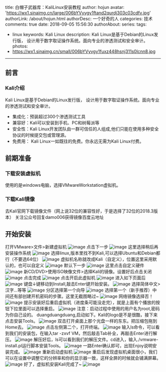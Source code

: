 title: 白帽子武器库：KaliLinux安装教程
author: hojun
avatar: 'https://wx1.sinaimg.cn/large/006bYVyvgy1ftand2qurdj303c03cdfv.jpg'
authorLink: /about/hojun.html
authorDesc: 一个好奇的人
categories: 技术
comments: true
date: 2018-09-05 15:56:30
authorAbout:
series:
tags:
 - linux
keywords: Kali Linux
description: Kali Linux是基于Debian的Linux发行版， 设计用于数字取证操作系统。面向专业的渗透测试和安全审计。
photos:
 - https://wx1.sinaimg.cn/small/006bYVyvgy1fuxz448hsnj311s0lcnn8.jpg
---
## 前言
### Kali介绍
Kali Linux是基于Debian的Linux发行版， 设计用于数字取证操作系统。面向专业的渗透测试和安全审计。
 - 集成化：预装超过300个渗透测试工具
 - 兼容好：Kali可以安装到手机、PC和树莓派等
 - 安全性：Kali Linux开发团队由一群可信任的人组成,他们只能在使用多种安全协议的时候提交包或管理源。
 - 免费用： Kali Linux一如既往的免费。你永远无需为Kali Linux付费。

## 前期准备
### 下载安装虚拟机
使用的是windows电脑，选择VMwareWorkstation虚拟机。
### 下载Kali镜像
去Kali官网下载镜像文件（网上说32位的兼容性好，于是选择了32位的2018.3版本）
关注公众号回复damo006获得镜像百度云地址
## 开始安装
打开VMware>文件>新建虚拟机
![image](https://wx3.sinaimg.cn/large/006bYVyvgy1fuxvwq4yh6j30cm08jmxr.jpg)
点击下一步
![image](https://wx2.sinaimg.cn/large/006bYVyvgy1fuxvxmenkxj30dz0by0ti.jpg)
这里选择稍后再安装操作系统
![image](https://ws1.sinaimg.cn/large/006bYVyvgy1fuxw20ns8aj30dz0bymxk.jpg)
选择linux,版本里找不到Kali,可以选择Ubuntu和Debian都行（不要选64位）
![image](https://wx3.sinaimg.cn/large/006bYVyvgy1fuxw3qk1luj30dz0byq38.jpg)
虚拟机名称就改成Kali（自定义），位置这里采用默认的，也可以自定义
![image](https://wx3.sinaimg.cn/large/006bYVyvgy1fuxw4ufehbj30dz0byjrk.jpg)
默认下一步
![image](https://ws3.sinaimg.cn/large/006bYVyvgy1fuxw6x95yij30dz0byweu.jpg)
这里点击自定义硬件
![image](https://wx4.sinaimg.cn/large/006bYVyvgy1fuxw8fft82j30dz0bygly.jpg)
新CD/DVD>使用ISO映像文件>选择Kali的镜像。设置好后点击关闭
![image](https://ws3.sinaimg.cn/large/006bYVyvgy1fuxwbmyz5xj30kf0gw0td.jpg)
点击完成
![image](https://ws2.sinaimg.cn/large/006bYVyvgy1fuxwdfwjmij30dz0byq3a.jpg)
点击开启此虚拟机
![image](https://ws4.sinaimg.cn/large/006bYVyvgy1fuxweq32atj30uo0jdjt7.jpg)
进入如下页面后
![image](https://ws1.sinaimg.cn/large/006bYVyvgy1fuxwiuvud7j30pr0fdn1w.jpg)
键盘↓键移动到Install,敲击Enter键开始安装。
![image](https://ws1.sinaimg.cn/large/006bYVyvgy1fuxwkk814aj30mf0fuq7m.jpg)
选择简体中文>汉字...等等
![image](https://ws2.sinaimg.cn/large/006bYVyvgy1fuxwliwpyuj30qt0gvgm7.jpg)
分区选择第一个向导
![image](https://ws1.sinaimg.cn/large/006bYVyvgy1fuxwric6ugj30pe0e4jrr.jpg)
选择第一个（新手推荐）中间还有部创建开机密码的步骤。这里无截图略过~
![image](https://ws4.sinaimg.cn/large/006bYVyvgy1fuxws80jkkj30pq0c574i.jpg)
网络镜像选择否！
![image](https://wx4.sinaimg.cn/large/006bYVyvgy1fuxxg5cvx7j30o40d33yn.jpg)
提示安装好后重启虚拟机（进度条可能没走完），就是上面有个播放的按钮下拉里面可以选择重启。
![image](https://ws1.sinaimg.cn/large/006bYVyvgy1fuxxk20u47j30pg0fs0w5.jpg)
注意：启动过程中使用的用户名为root,密码为你自己设的。
duangduangduang,启动如下。Kali的logo是不是很酷，接下来点击安装Tools。
![image](https://wx2.sinaimg.cn/large/006bYVyvgy1fuxxn3ja90j30t60i7asu.jpg)
双击打开桌面上那个光盘一样的东东。把压缩包拖到Home去。
![image](https://wx3.sinaimg.cn/large/006bYVyvgy1fuxxpo9vtjj30r90gl75l.jpg)
点击左侧第二个，打开终端。
![image](https://wx2.sinaimg.cn/large/006bYVyvgy1fuxxramm5xj30o20ejakt.jpg)
输入ls命令，可以看到我们的安装包，在输入tar -zxvf VM，然后敲击Tab补全，再敲击Enter进行解压。
![image](https://wx1.sinaimg.cn/large/006bYVyvgy1fuxxuecouqj30nk0ccqca.jpg)
解压好后，ls可以看到我们的解压文件。cd进入，输入./vmware-install.pl运行脚本安装Tools。
![image](https://ws4.sinaimg.cn/large/006bYVyvgy1fuxxwt7a86j30k20ed7ga.jpg)
一路Enter确认即可，出现Enjoy说明安装完成。
![image](https://wx1.sinaimg.cn/large/006bYVyvgy1fuxxzolnfhj30mp0fitlf.jpg)
重新启动虚拟机
![image](https://wx2.sinaimg.cn/large/006bYVyvgy1fuxy0ef7lkj30k407itac.jpg)
重启后发现虚拟机桌面很小，我们可以在设置中调整它的分辨率和你的显示器一致，这样全屏的时候就会铺满屏幕。
![image](https://ws2.sinaimg.cn/large/006bYVyvgy1fuxz2hbyc3j30qv0dnadh.jpg)
好了，虚拟机安装Kali完成了~
![image](https://wx1.sinaimg.cn/large/006bYVyvgy1fuxz448hsnj311s0lcnn8.jpg)